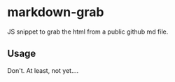 # markdown-grab
JS snippet to grab the html from a public github md file.

## Usage
Don't. At least, not yet....
